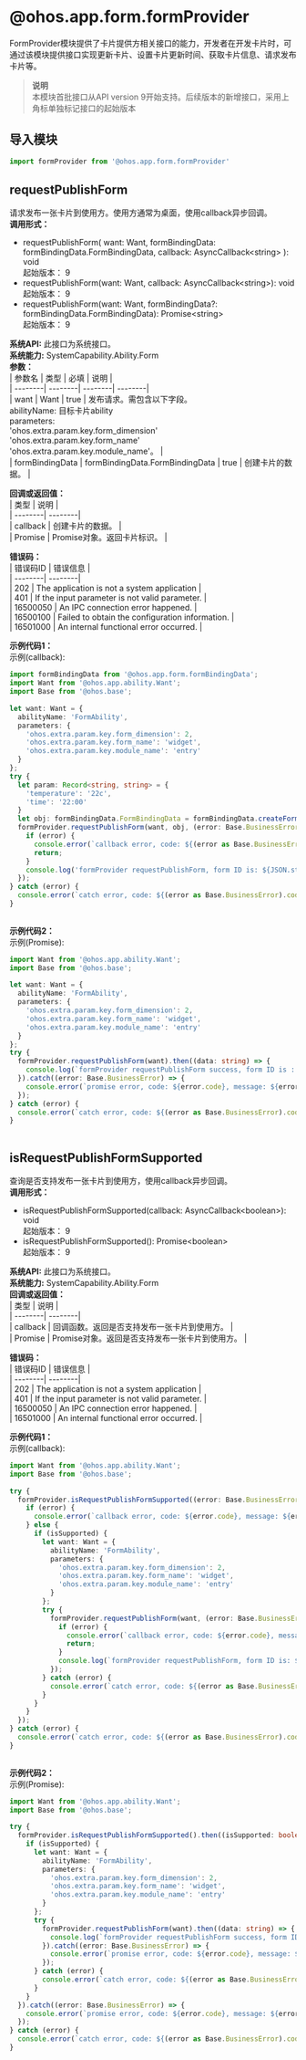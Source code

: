 # @ohos.app.form.formProvider    
FormProvider模块提供了卡片提供方相关接口的能力，开发者在开发卡片时，可通过该模块提供接口实现更新卡片、设置卡片更新时间、获取卡片信息、请求发布卡片等。  
> **说明**   
>本模块首批接口从API version 9开始支持。后续版本的新增接口，采用上角标单独标记接口的起始版本  
  
## 导入模块  
  
```js    
import formProvider from '@ohos.app.form.formProvider'    
```  
    
## requestPublishForm    
请求发布一张卡片到使用方。使用方通常为桌面，使用callback异步回调。  
 **调用形式：**     
    
- requestPublishForm(     want: Want,     formBindingData: formBindingData.FormBindingData,     callback: AsyncCallback\<string>   ): void    
起始版本： 9    
- requestPublishForm(want: Want, callback: AsyncCallback\<string>): void    
起始版本： 9    
- requestPublishForm(want: Want, formBindingData?: formBindingData.FormBindingData): Promise\<string>    
起始版本： 9  
  
 **系统API:**  此接口为系统接口。  
 **系统能力:**  SystemCapability.Ability.Form    
 **参数：**     
| 参数名 | 类型 | 必填 | 说明 |  
| --------| --------| --------| --------|  
| want | Want | true | 发布请求。需包含以下字段。<br>abilityName: 目标卡片ability<br>parameters:<br>'ohos.extra.param.key.form_dimension'<br>'ohos.extra.param.key.form_name'<br>'ohos.extra.param.key.module_name'。 |  
| formBindingData | formBindingData.FormBindingData | true | 创建卡片的数据。 |  
    
 **回调或返回值：**     
| 类型 | 说明 |  
| --------| --------|  
| callback | 创建卡片的数据。 |  
| Promise<string> | Promise对象。返回卡片标识。 |  
    
    
 **错误码：**     
| 错误码ID | 错误信息 |  
| --------| --------|  
| 202 | The application is not a system application |  
| 401 | If the input parameter is not valid parameter. |  
| 16500050 | An IPC connection error happened. |  
| 16500100 | Failed to obtain the configuration information. |  
| 16501000 | An internal functional error occurred. |  
    
 **示例代码1：**   
示例(callback):  
```ts    
import formBindingData from '@ohos.app.form.formBindingData';  
import Want from '@ohos.app.ability.Want';  
import Base from '@ohos.base';  
  
let want: Want = {  
  abilityName: 'FormAbility',  
  parameters: {  
    'ohos.extra.param.key.form_dimension': 2,  
    'ohos.extra.param.key.form_name': 'widget',  
    'ohos.extra.param.key.module_name': 'entry'  
  }  
};  
try {  
  let param: Record<string, string> = {  
    'temperature': '22c',  
    'time': '22:00'  
  }  
  let obj: formBindingData.FormBindingData = formBindingData.createFormBindingData(param);  
  formProvider.requestPublishForm(want, obj, (error: Base.BusinessError, data: string) => {  
    if (error) {  
      console.error(`callback error, code: ${(error as Base.BusinessError).code}, message: ${(error as Base.BusinessError).message})`);  
      return;  
    }  
    console.log('formProvider requestPublishForm, form ID is: ${JSON.stringify(data)}');  
  });  
} catch (error) {  
  console.error(`catch error, code: ${(error as Base.BusinessError).code}, message: ${(error as Base.BusinessError).message})`);  
}  
    
```    
  
    
 **示例代码2：**   
示例(Promise):  
```ts    
import Want from '@ohos.app.ability.Want';  
import Base from '@ohos.base';  
  
let want: Want = {  
  abilityName: 'FormAbility',  
  parameters: {  
    'ohos.extra.param.key.form_dimension': 2,  
    'ohos.extra.param.key.form_name': 'widget',  
    'ohos.extra.param.key.module_name': 'entry'  
  }  
};  
try {  
  formProvider.requestPublishForm(want).then((data: string) => {  
    console.log(`formProvider requestPublishForm success, form ID is : ${JSON.stringify(data)}`);  
  }).catch((error: Base.BusinessError) => {  
    console.error(`promise error, code: ${error.code}, message: ${error.message})`);  
  });  
} catch (error) {  
  console.error(`catch error, code: ${(error as Base.BusinessError).code}, message: ${(error as Base.BusinessError).message})`);  
}  
    
```    
  
    
## isRequestPublishFormSupported    
查询是否支持发布一张卡片到使用方，使用callback异步回调。  
 **调用形式：**     
    
- isRequestPublishFormSupported(callback: AsyncCallback\<boolean>): void    
起始版本： 9    
- isRequestPublishFormSupported(): Promise\<boolean>    
起始版本： 9  
  
 **系统API:**  此接口为系统接口。  
 **系统能力:**  SystemCapability.Ability.Form    
 **回调或返回值：**     
| 类型 | 说明 |  
| --------| --------|  
| callback | 回调函数。返回是否支持发布一张卡片到使用方。 |  
| Promise<boolean> | Promise对象。返回是否支持发布一张卡片到使用方。 |  
    
    
 **错误码：**     
| 错误码ID | 错误信息 |  
| --------| --------|  
| 202 | The application is not a system application |  
| 401 | If the input parameter is not valid parameter. |  
| 16500050 | An IPC connection error happened. |  
| 16501000 | An internal functional error occurred. |  
    
 **示例代码1：**   
示例(callback):  
```ts    
import Want from '@ohos.app.ability.Want';  
import Base from '@ohos.base';  
  
try {  
  formProvider.isRequestPublishFormSupported((error: Base.BusinessError, isSupported: boolean) => {  
    if (error) {  
      console.error(`callback error, code: ${error.code}, message: ${error.message})`);  
    } else {  
      if (isSupported) {  
        let want: Want = {  
          abilityName: 'FormAbility',  
          parameters: {  
            'ohos.extra.param.key.form_dimension': 2,  
            'ohos.extra.param.key.form_name': 'widget',  
            'ohos.extra.param.key.module_name': 'entry'  
          }  
        };  
        try {  
          formProvider.requestPublishForm(want, (error: Base.BusinessError, data: string) => {  
            if (error) {  
              console.error(`callback error, code: ${error.code}, message: ${error.message})`);  
              return;  
            }  
            console.log(`formProvider requestPublishForm, form ID is: ${JSON.stringify(data)}`);  
          });  
        } catch (error) {  
          console.error(`catch error, code: ${(error as Base.BusinessError).code}, message: ${(error as Base.BusinessError).message})`);  
        }  
      }  
    }  
  });  
} catch (error) {  
  console.error(`catch error, code: ${(error as Base.BusinessError).code}, message: ${(error as Base.BusinessError).message})`);  
}  
    
```    
  
    
 **示例代码2：**   
示例(Promise):  
```ts    
import Want from '@ohos.app.ability.Want';  
import Base from '@ohos.base';  
  
try {  
  formProvider.isRequestPublishFormSupported().then((isSupported: boolean) => {  
    if (isSupported) {  
      let want: Want = {  
        abilityName: 'FormAbility',  
        parameters: {  
          'ohos.extra.param.key.form_dimension': 2,  
          'ohos.extra.param.key.form_name': 'widget',  
          'ohos.extra.param.key.module_name': 'entry'  
        }  
      };  
      try {  
        formProvider.requestPublishForm(want).then((data: string) => {  
          console.log(`formProvider requestPublishForm success, form ID is : ${JSON.stringify(data)}`);  
        }).catch((error: Base.BusinessError) => {  
          console.error(`promise error, code: ${error.code}, message: ${error.message})`);  
        });  
      } catch (error) {  
        console.error(`catch error, code: ${(error as Base.BusinessError).code}, message: ${(error as Base.BusinessError).message})`);  
      }  
    }  
  }).catch((error: Base.BusinessError) => {  
    console.error(`promise error, code: ${error.code}, message: ${error.message})`);  
  });  
} catch (error) {  
  console.error(`catch error, code: ${(error as Base.BusinessError).code}, message: ${(error as Base.BusinessError).message})`);  
}  
    
```    
  
